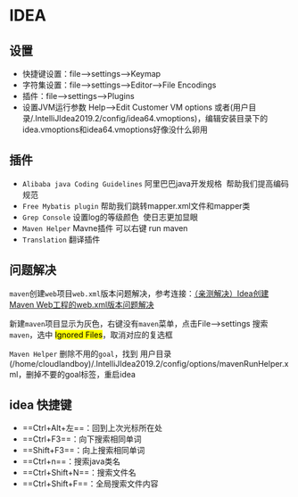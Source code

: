 # IDEA


## 设置

- 快捷键设置：file-->settings-->Keymap
- 字符集设置：file-->settings-->Editor-->File Encodings
- 插件：file-->settings-->Plugins
- 设置JVM运行参数 Help-->Edit Customer VM options 或者(用户目录/.IntelliJIdea2019.2/config/idea64.vmoptions)，编辑安装目录下的idea.vmoptions和idea64.vmoptions好像没什么卵用


## 插件

- `Alibaba java Coding Guidelines` 阿里巴巴java开发规格  帮助我们提高编码规范
- `Free Mybatis plugin` 帮助我们跳转mapper.xml文件和mapper类
- `Grep Console`  设置log的等级颜色  使日志更加显眼
- `Maven Helper` Mavne插件 可以右键 run maven
- `Translation` 翻译插件

## 问题解决

`maven`创建`web`项目`web.xml`版本问题解决，参考连接：[（亲测解决）Idea创建Maven Web工程的web.xml版本问题解决](https://blog.csdn.net/sinat_34104446/article/details/82895337 "Idea创建Maven Web工程的web.xml版本问题解决")

新建`maven`项目显示为灰色，右键没有`maven`菜单，点击File-->settings 搜索`maven`，选中 <mark>Ignored Files</mark>，取消对应的复选框

`Maven Helper` 删除不用的`goal`，找到 用户目录(/home/cloudlandboy)/.IntelliJIdea2019.2/config/options/mavenRunHelper.xml，删掉不要的goal标签，重启idea

## idea 快捷键

- ==Ctrl+Alt+左==：回到上次光标所在处
- ==Ctrl+F3==：向下搜索相同单词
- ==Shift+F3==：向上搜索相同单词
- ==Ctrl+n==：搜索java类名
- ==Ctrl+Shift+N==：搜索文件名
- ==Ctrl+Shift+F==：全局搜索文件内容

